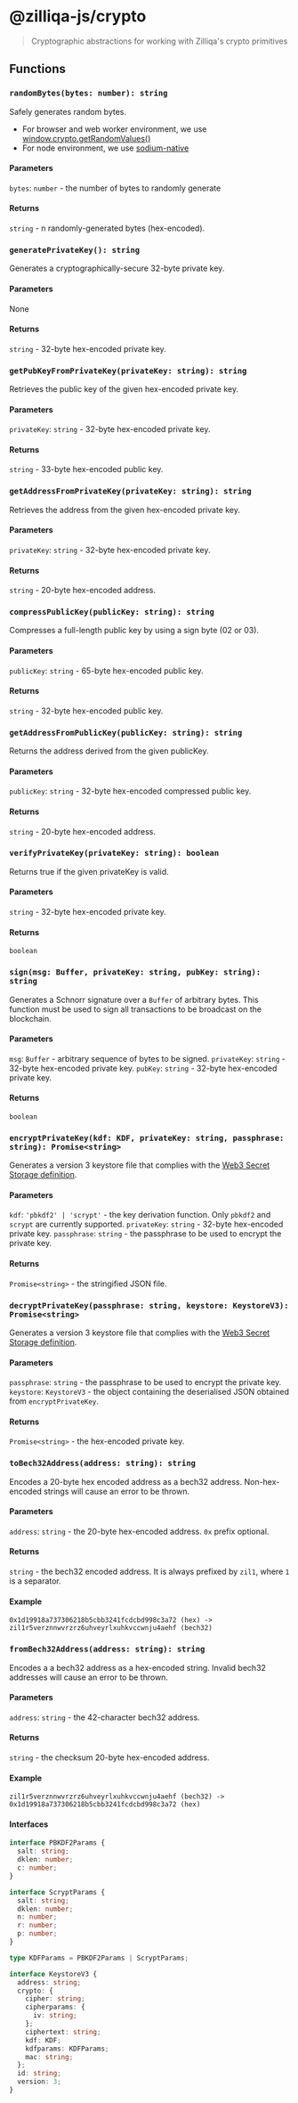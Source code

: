 # @zilliqa-js/crypto

> Cryptographic abstractions for working with Zilliqa's crypto primitives

## Functions

### `randomBytes(bytes: number): string`

Safely generates random bytes.

- For browser and web worker environment, we use
  [window.crypto.getRandomValues()](https://developer.mozilla.org/en-US/docs/Web/API/Crypto/getRandomValues)
- For node environment, we use
  [sodium-native](https://github.com/sodium-friends/sodium-native)

#### Parameters

`bytes`: `number` - the number of bytes to randomly generate

#### Returns

`string` - n randomly-generated bytes (hex-encoded).

### `generatePrivateKey(): string`

Generates a cryptographically-secure 32-byte private key.

#### Parameters

None

#### Returns

`string` - 32-byte hex-encoded private key.

### `getPubKeyFromPrivateKey(privateKey: string): string`

Retrieves the public key of the given hex-encoded private key.

#### Parameters

`privateKey`: `string` - 32-byte hex-encoded private key.

#### Returns

`string` - 33-byte hex-encoded public key.

### `getAddressFromPrivateKey(privateKey: string): string`

Retrieves the address from the given hex-encoded private key.

#### Parameters

`privateKey`: `string` - 32-byte hex-encoded private key.

#### Returns

`string` - 20-byte hex-encoded address.

### `compressPublicKey(publicKey: string): string`

Compresses a full-length public key by using a sign byte (02 or 03).

#### Parameters

`publicKey`: `string` - 65-byte hex-encoded public key.

#### Returns

`string` - 32-byte hex-encoded public key.

### `getAddressFromPublicKey(publicKey: string): string`

Returns the address derived from the given publicKey.

#### Parameters

`publicKey`: `string` - 32-byte hex-encoded compressed public key.

#### Returns

`string` - 20-byte hex-encoded address.

### `verifyPrivateKey(privateKey: string): boolean`

Returns true if the given privateKey is valid.

#### Parameters

`string` - 32-byte hex-encoded private key.

#### Returns

`boolean`

### `sign(msg: Buffer, privateKey: string, pubKey: string): string`

Generates a Schnorr signature over a `Buffer` of arbitrary bytes. This function
must be used to sign all transactions to be broadcast on the blockchain.

#### Parameters

`msg`: `Buffer` - arbitrary sequence of bytes to be signed. `privateKey`:
`string` - 32-byte hex-encoded private key. `pubKey`: `string` - 32-byte
hex-encoded private key.

#### Returns

`boolean`

### `encryptPrivateKey(kdf: KDF, privateKey: string, passphrase: string): Promise<string>`

Generates a version 3 keystore file that complies with the
[Web3 Secret Storage definition](https://github.com/ethereum/wiki/wiki/Web3-Secret-Storage-Definition).

#### Parameters

`kdf`: `'pbkdf2' | 'scrypt'` - the key derivation function. Only `pbkdf2` and
`scrypt` are currently supported. `privateKey`: `string` - 32-byte hex-encoded
private key. `passphrase`: `string` - the passphrase to be used to encrypt the
private key.

#### Returns

`Promise<string>` - the stringified JSON file.

### `decryptPrivateKey(passphrase: string, keystore: KeystoreV3): Promise<string>`

Generates a version 3 keystore file that complies with the
[Web3 Secret Storage definition](https://github.com/ethereum/wiki/wiki/Web3-Secret-Storage-Definition).

#### Parameters

`passphrase`: `string` - the passphrase to be used to encrypt the private key.
`keystore`: `KeystoreV3` - the object containing the deserialised JSON obtained
from `encryptPrivateKey`.

#### Returns

`Promise<string>` - the hex-encoded private key.

### `toBech32Address(address: string): string`

Encodes a 20-byte hex encoded address as a bech32 address. Non-hex-encoded
strings will cause an error to be thrown.

#### Parameters

`address`: `string` - the 20-byte hex-encoded address. `0x` prefix optional.

#### Returns

`string` - the bech32 encoded address. It is always prefixed by `zil1`, where
`1` is a separator.

#### Example

```text
0x1d19918a737306218b5cbb3241fcdcbd998c3a72 (hex) -> zil1r5verznnwvrzrz6uhveyrlxuhkvccwnju4aehf (bech32)
```

### `fromBech32Address(address: string): string`

Encodes a a bech32 address as a hex-encoded string. Invalid bech32 addresses
will cause an error to be thrown.

#### Parameters

`address`: `string` - the 42-character bech32 address.

#### Returns

`string` - the checksum 20-byte hex-encoded address.

#### Example

```test
zil1r5verznnwvrzrz6uhveyrlxuhkvccwnju4aehf (bech32) -> 0x1d19918a737306218b5cbb3241fcdcbd998c3a72 (hex)
```

#### Interfaces

```ts
interface PBKDF2Params {
  salt: string;
  dklen: number;
  c: number;
}

interface ScryptParams {
  salt: string;
  dklen: number;
  n: number;
  r: number;
  p: number;
}

type KDFParams = PBKDF2Params | ScryptParams;

interface KeystoreV3 {
  address: string;
  crypto: {
    cipher: string;
    cipherparams: {
      iv: string;
    };
    ciphertext: string;
    kdf: KDF;
    kdfparams: KDFParams;
    mac: string;
  };
  id: string;
  version: 3;
}
```
